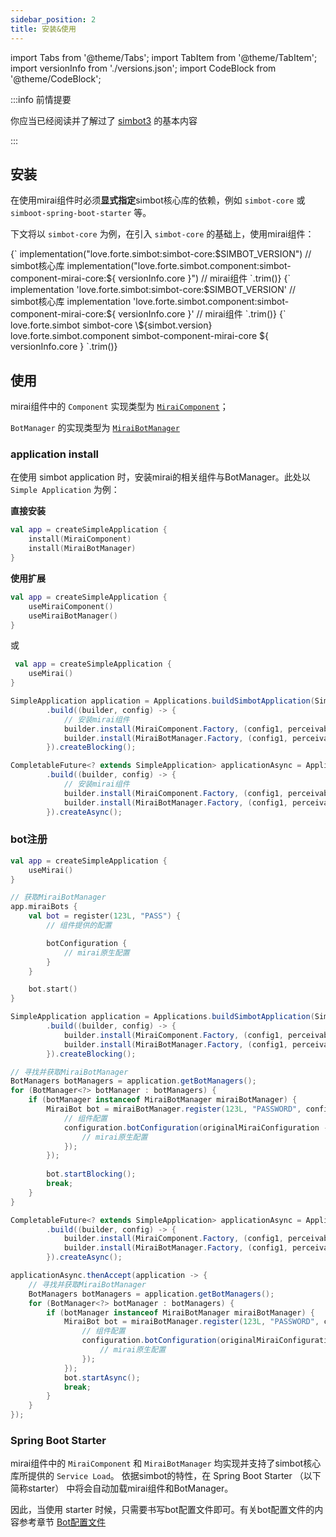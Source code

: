 ```yaml
---
sidebar_position: 2
title: 安装&使用
---
```


import Tabs from '@theme/Tabs';
import TabItem from '@theme/TabItem';
import versionInfo from './versions.json';
import CodeBlock from '@theme/CodeBlock';

:::info 前情提要

你应当已经阅读并了解过了 [simbot3](https://simbot.forte.love) 的基本内容

:::

## 安装

在使用mirai组件时必须**显式指定**simbot核心库的依赖，例如 `simbot-core` 或 `simboot-spring-boot-starter` 等。

下文将以 `simbot-core` 为例，在引入 `simbot-core` 的基础上，使用mirai组件：

<Tabs groupId="use-dependency">
<TabItem value="Gradle Kotlin DSL" default>

<CodeBlock language="kotlin">
{`
implementation("love.forte.simbot:simbot-core:$SIMBOT_VERSION") // simbot核心库
implementation("love.forte.simbot.component:simbot-component-mirai-core:${ versionInfo.core }") // mirai组件
`.trim()}
</CodeBlock>

</TabItem>

<TabItem value="Gradle Groovy">

<CodeBlock language="groovy">
{`
implementation 'love.forte.simbot:simbot-core:$SIMBOT_VERSION' // simbot核心库
implementation 'love.forte.simbot.component:simbot-component-mirai-core:${ versionInfo.core }' // mirai组件
`.trim()}
</CodeBlock>

</TabItem>

<TabItem value="Maven">

<CodeBlock language="xml">
{`
<dependencies>
    <!-- simbot核心库 -->
    <dependency>
        <groupId>love.forte.simbot</groupId>
        <artifactId>simbot-core</artifactId>
        <version>\${simbot.version}</version>
    </dependency>
    <!-- mirai组件 -->
    <dependency>
        <groupId>love.forte.simbot.component</groupId>
        <artifactId>simbot-component-mirai-core</artifactId>
        <version>${ versionInfo.core }</version>
    </dependency>
</dependencies>
`.trim()}
</CodeBlock>

</TabItem>
</Tabs>

## 使用

mirai组件中的 `Component` 实现类型为 [`MiraiComponent`](https://docs.simbot.forte.love/components/mirai/simbot-component-mirai-core/love.forte.simbot.component.mirai/-mirai-component/)；

`BotManager` 的实现类型为 [`MiraiBotManager`](https://docs.simbot.forte.love/components/mirai/simbot-component-mirai-core/love.forte.simbot.component.mirai.bot/-mirai-bot-manager)

### application install

在使用 simbot application 时，安装mirai的相关组件与BotManager。此处以 `Simple Application` 为例：

<Tabs groupId="code">
<TabItem value="Kotlin" default>

**直接安装**

```kotlin
val app = createSimpleApplication {
    install(MiraiComponent)
    install(MiraiBotManager)
}
```

**使用扩展**

```kotlin
val app = createSimpleApplication {
    useMiraiComponent()
    useMiraiBotManager()
}
```

或

```kotlin
 val app = createSimpleApplication {
    useMirai()
}
```


</TabItem>

<TabItem value="Java">

```java
SimpleApplication application = Applications.buildSimbotApplication(Simple.INSTANCE)
        .build((builder, config) -> {
            // 安装mirai组件
            builder.install(MiraiComponent.Factory, (config1, perceivable) -> Unit.INSTANCE);
            builder.install(MiraiBotManager.Factory, (config1, perceivable) -> Unit.INSTANCE);
        }).createBlocking();
```

</TabItem>
<TabItem value="Java Async">

```java
CompletableFuture<? extends SimpleApplication> applicationAsync = Applications.buildSimbotApplication(Simple.INSTANCE)
        .build((builder, config) -> {
            // 安装mirai组件
            builder.install(MiraiComponent.Factory, (config1, perceivable) -> Unit.INSTANCE);
            builder.install(MiraiBotManager.Factory, (config1, perceivable) -> Unit.INSTANCE);
        }).createAsync();
```

</TabItem>
</Tabs>

### bot注册

<Tabs groupId="code">
<TabItem value="Kotlin" default>

```kotlin
val app = createSimpleApplication {
    useMirai()
}

// 获取MiraiBotManager
app.miraiBots {
    val bot = register(123L, "PASS") {
        // 组件提供的配置

        botConfiguration {
            // mirai原生配置
        }
    }

    bot.start()
}
```


</TabItem>

<TabItem value="Java">

```java
SimpleApplication application = Applications.buildSimbotApplication(Simple.INSTANCE)
        .build((builder, config) -> {
            builder.install(MiraiComponent.Factory, (config1, perceivable) -> Unit.INSTANCE);
            builder.install(MiraiBotManager.Factory, (config1, perceivable) -> Unit.INSTANCE);
        }).createBlocking();

// 寻找并获取MiraiBotManager
BotManagers botManagers = application.getBotManagers();
for (BotManager<?> botManager : botManagers) {
    if (botManager instanceof MiraiBotManager miraiBotManager) {
        MiraiBot bot = miraiBotManager.register(123L, "PASSWORD", configuration -> {
            // 组件配置
            configuration.botConfiguration(originalMiraiConfiguration -> {
                // mirai原生配置
            });
        });
        
        bot.startBlocking();
        break;
    }
}
```

</TabItem>
<TabItem value="Java Async">

```java
CompletableFuture<? extends SimpleApplication> applicationAsync = Applications.buildSimbotApplication(Simple.INSTANCE)
        .build((builder, config) -> {
            builder.install(MiraiComponent.Factory, (config1, perceivable) -> Unit.INSTANCE);
            builder.install(MiraiBotManager.Factory, (config1, perceivable) -> Unit.INSTANCE);
        }).createAsync();

applicationAsync.thenAccept(application -> {
    // 寻找并获取MiraiBotManager
    BotManagers botManagers = application.getBotManagers();
    for (BotManager<?> botManager : botManagers) {
        if (botManager instanceof MiraiBotManager miraiBotManager) {
            MiraiBot bot = miraiBotManager.register(123L, "PASSWORD", configuration -> {
                // 组件配置
                configuration.botConfiguration(originalMiraiConfiguration -> {
                    // mirai原生配置
                });
            });
            bot.startAsync();
            break;
        }
    }
});
```

</TabItem>
</Tabs>


### Spring Boot Starter

mirai组件中的 `MiraiComponent` 和 `MiraiBotManager` 均实现并支持了simbot核心库所提供的 `Service Load`。
依据simbot的特性，在 Spring Boot Starter （以下简称starter） 中将会自动加载mirai组件和BotManager。

因此，当使用 starter 时候，只需要书写bot配置文件即可。有关bot配置文件的内容参考章节  [Bot配置文件](bot-config)



